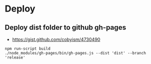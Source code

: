 # Deploy

## Deploy dist folder to github gh-pages

- https://gist.github.com/cobyism/4730490

```
npm run-script build
./node_modules/gh-pages/bin/gh-pages.js --dist 'dist' --branch 'release'
```

